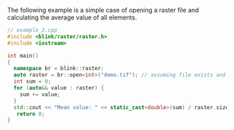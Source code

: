 The following example is a simple case of opening a raster file and calculating the average value of all elements.
```cpp
// example_2.cpp
#include <blink/raster/raster.h>
#include <iostream>

int main()
{
  namespace br = blink::raster;
  auto raster = br::open<int>("demo.tif"); // assuming file exists and is valid
  int sum = 0;
  for (auto&& value : raster) {
    sum += value;
  }
  std::cout << "Mean value: " << static_cast<double>(sum) / raster.size() << std::endl;
   return 0;
}
```
